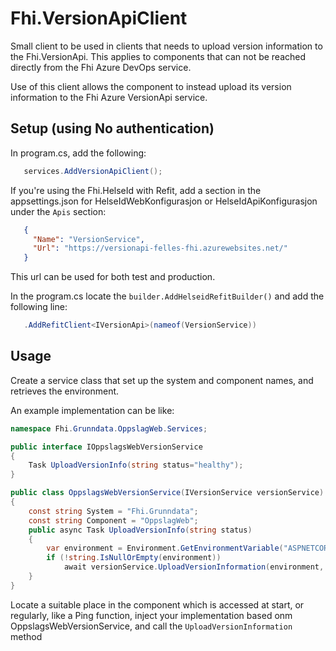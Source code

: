 # Fhi.VersionApiClient

Small client to be used in clients that needs to upload version information to the Fhi.VersionApi.
This applies to components that can not be reached directly from the Fhi Azure DevOps service.

Use of this client allows the component to instead upload its version information to the Fhi Azure VersionApi service.

## Setup (using No authentication)

In program.cs, add the following:

```csharp
   services.AddVersionApiClient();
```

If you're using the Fhi.HelseId with Refit, add a section in the appsettings.json for HelseIdWebKonfigurasjon or HelseIdApiKonfigurasjon under the `Apis` section:

```json
   {
     "Name": "VersionService",
     "Url": "https://versionapi-felles-fhi.azurewebsites.net/"
   }
```

This url can be used for both test and production.

In the program.cs locate the `builder.AddHelseidRefitBuilder()`
and add the following line:

```csharp
   .AddRefitClient<IVersionApi>(nameof(VersionService))
```

## Usage

Create a service class that set up the system and component names, and retrieves the environment.

An example implementation can be like:

```csharp
namespace Fhi.Grunndata.OppslagWeb.Services;

public interface IOppslagsWebVersionService
{
    Task UploadVersionInfo(string status="healthy");
}

public class OppslagsWebVersionService(IVersionService versionService) : IOppslagsWebVersionService
{
    const string System = "Fhi.Grunndata";
    const string Component = "OppslagWeb";
    public async Task UploadVersionInfo(string status)
    {
        var environment = Environment.GetEnvironmentVariable("ASPNETCORE_ENVIRONMENT");
        if (!string.IsNullOrEmpty(environment))
            await versionService.UploadVersionInformation(environment, System, Component, status);
    }
}
```

Locate a suitable place in the component which is accessed at start, or regularly, like a Ping function, inject your implementation based onm OppslagsWebVersionService, and call the `UploadVersionInformation` method


